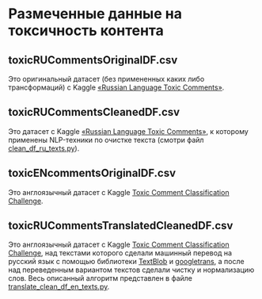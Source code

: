 # Размеченные данные на токсичность контента

## toxicRUCommentsOriginalDF.csv
Это оригинальный датасет (без примененных каких либо трансформаций) c Kaggle
[«Russian Language Toxic Comments»](https://www.kaggle.com/blackmoon/russian-language-toxic-comments).

## toxicRUCommentsCleanedDF.csv
Это датасет c Kaggle
[«Russian Language Toxic Comments»](https://www.kaggle.com/blackmoon/russian-language-toxic-comments),
к которому применены NLP-техники по очистке текста (смотри файл [clean_df_ru_texts.py](/dev/utils/multiprocessing/clean_df_ru_texts.py)).

## toxicENcommentsOriginalDF.csv
Это англоязычный датасет с Kaggle [Toxic Comment Classification Challenge](https://www.kaggle.com/c/jigsaw-toxic-comment-classification-challenge).

## toxicRUCommentsTranslatedCleanedDF.csv
Это англоязычный датасет с Kaggle [Toxic Comment Classification Challenge](https://www.kaggle.com/c/jigsaw-toxic-comment-classification-challenge),
над текстами которого сделали машинный перевод на русский язык с помощью библиотеки [TextBlob](https://github.com/sloria/TextBlob) и [googletrans](https://github.com/ssut/py-googletrans),
а после над переведенным вариантом текстов сделали чистку и нормализацию слов.
Весь описанный алгоритм представлен в файле [translate_clean_df_en_texts.py](dev/utils/multiprocessing/translate_clean_df_en_texts.py).